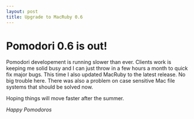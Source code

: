 ```yaml
---
layout: post
title: Upgrade to MacRuby 0.6
---
```


Pomodori 0.6 is out!
==============================
Pomodori developement is running slower than ever. Clients work is keeping me solid busy and I can just throw in a few hours a month to quick fix major bugs. This time I also updated MacRuby to the latest release. No big trouble here. There was also a problem on case sensitive Mac file systems that should be solved now.

Hoping things will move faster after the summer. 

*Happy Pomodoros*

